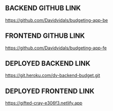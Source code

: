 ## BACKEND  GITHUB LINK
https://github.com/Davidvidals/budgeting-app-be

## FRONTEND GITHUB LINK 
https://github.com/Davidvidals/budgeting-app-fe

## DEPLOYED BACKEND LINK
https://git.heroku.com/dv-backend-budget.git


## DEPLOYED FRONTEND LINK
https://gifted-cray-e306f3.netlify.app